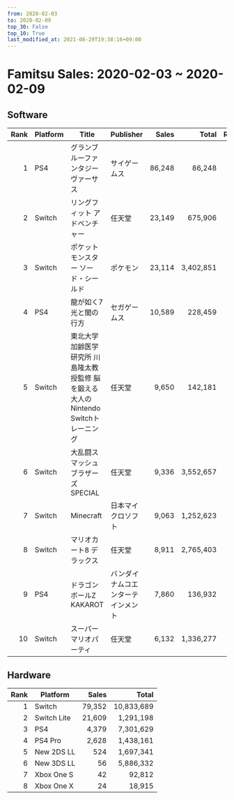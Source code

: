 ```yaml
---
from: 2020-02-03
to: 2020-02-09
top_30: False
top_10: True
last_modified_at: 2021-08-29T19:38:16+09:00
---
```

# Famitsu Sales: 2020-02-03 ~ 2020-02-09
## Software
| Rank | Platform | Title | Publisher | Sales | Total | Rate | New |
| -: | -- | -- | -- | -: | -: | -: | -- |
| 1 | PS4 | グランブルーファンタジー ヴァーサス | サイゲームス | 86,248 | 86,248 |  | **New** |
| 2 | Switch | リングフィット アドベンチャー | 任天堂 | 23,149 | 675,906 |  |  |
| 3 | Switch | ポケットモンスター ソード・シールド | ポケモン | 23,114 | 3,402,851 |  |  |
| 4 | PS4 | 龍が如く7 光と闇の行方 | セガゲームス | 10,589 | 228,459 |  |  |
| 5 | Switch | 東北大学加齢医学研究所 川島隆太教授監修 脳を鍛える大人のNintendo Switchトレーニング | 任天堂 | 9,650 | 142,181 |  |  |
| 6 | Switch | 大乱闘スマッシュブラザーズ SPECIAL | 任天堂 | 9,336 | 3,552,657 |  |  |
| 7 | Switch | Minecraft | 日本マイクロソフト | 9,063 | 1,252,623 |  |  |
| 8 | Switch | マリオカート8 デラックス | 任天堂 | 8,911 | 2,765,403 |  |  |
| 9 | PS4 | ドラゴンボールZ KAKAROT | バンダイナムコエンターテインメント | 7,860 | 136,932 |  |  |
| 10 | Switch | スーパー マリオパーティ | 任天堂 | 6,132 | 1,336,277 |  |  |

## Hardware
| Rank | Platform | Sales | Total |
| -: | -- | -: | -: |
| 1 | Switch | 79,352 | 10,833,689 |
| 2 | Switch Lite | 21,609 | 1,291,198 |
| 3 | PS4 | 4,379 | 7,301,629 |
| 4 | PS4 Pro | 2,628 | 1,438,161 |
| 5 | New 2DS LL | 524 | 1,697,341 |
| 6 | New 3DS LL | 56 | 5,886,332 |
| 7 | Xbox One S | 42 | 92,812 |
| 8 | Xbox One X | 24 | 18,915 |